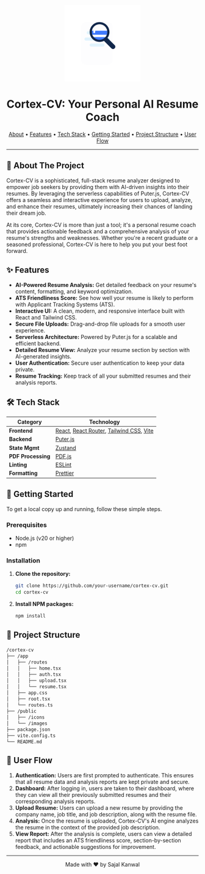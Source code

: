 <div align="center">
  <img src="public/images/resume-scan-2.gif" alt="Cortex-CV" width="200px" />
  <h1 align="center">Cortex-CV: Your Personal AI Resume Coach</h1>
  <p align="center">
    <a href="#-about-the-project">About</a> •
    <a href="#-features">Features</a> •
    <a href="#-tech-stack">Tech Stack</a> •
    <a href="#-getting-started">Getting Started</a> •
    <a href="#-project-structure">Project Structure</a> •
    <a href="#-user-flow">User Flow</a>
  </p>
</div>

---

## 🤖 About The Project

Cortex-CV is a sophisticated, full-stack resume analyzer designed to empower job seekers by providing them with AI-driven insights into their resumes. By leveraging the serverless capabilities of Puter.js, Cortex-CV offers a seamless and interactive experience for users to upload, analyze, and enhance their resumes, ultimately increasing their chances of landing their dream job.

At its core, Cortex-CV is more than just a tool; it's a personal resume coach that provides actionable feedback and a comprehensive analysis of your resume's strengths and weaknesses. Whether you're a recent graduate or a seasoned professional, Cortex-CV is here to help you put your best foot forward.

## ✨ Features

- **AI-Powered Resume Analysis:** Get detailed feedback on your resume's content, formatting, and keyword optimization.
- **ATS Friendliness Score:** See how well your resume is likely to perform with Applicant Tracking Systems (ATS).
- **Interactive UI:** A clean, modern, and responsive interface built with React and Tailwind CSS.
- **Secure File Uploads:** Drag-and-drop file uploads for a smooth user experience.
- **Serverless Architecture:** Powered by Puter.js for a scalable and efficient backend.
- **Detailed Resume View:** Analyze your resume section by section with AI-generated insights.
- **User Authentication:** Secure user authentication to keep your data private.
- **Resume Tracking:** Keep track of all your submitted resumes and their analysis reports.

## 🛠️ Tech Stack

| Category           | Technology                                                                                                                                                            |
| ------------------ | --------------------------------------------------------------------------------------------------------------------------------------------------------------------- |
| **Frontend**       | [React](https://react.dev/), [React Router](https://reactrouter.com/), [Tailwind CSS](https://tailwindcss.com/), [Vite](https://vitejs.dev/)                                     |
| **Backend**        | [Puter.js](https://puter.com/)                                                                                                                                        |
| **State Mgmt**     | [Zustand](https://zustand-demo.pmnd.rs/)                                                                                                                              |
| **PDF Processing** | [PDF.js](https://mozilla.github.io/pdf.js/)                                                                                                                           |
| **Linting**        | [ESLint](https://eslint.org/)                                                                                                                                         |
| **Formatting**     | [Prettier](https://prettier.io/)                                                                                                                                      |

## 🚀 Getting Started

To get a local copy up and running, follow these simple steps.

### Prerequisites

- Node.js (v20 or higher)
- npm

### Installation

1.  **Clone the repository:**
    ```sh
    git clone https://github.com/your-username/cortex-cv.git
    cd cortex-cv
    ```

2.  **Install NPM packages:**
    ```sh
    npm install
    ```

## 📂 Project Structure

```
/cortex-cv
├── /app
│   ├── /routes
│   │   ├── home.tsx
│   │   ├── auth.tsx
│   │   ├── upload.tsx
│   │   └── resume.tsx
│   ├── app.css
│   ├── root.tsx
│   └── routes.ts
├── /public
│   ├── /icons
│   └── /images
├── package.json
├── vite.config.ts
└── README.md
```

## 🌊 User Flow

1.  **Authentication:** Users are first prompted to authenticate. This ensures that all resume data and analysis reports are kept private and secure.
2.  **Dashboard:** After logging in, users are taken to their dashboard, where they can view all their previously submitted resumes and their corresponding analysis reports.
3.  **Upload Resume:** Users can upload a new resume by providing the company name, job title, and job description, along with the resume file.
4.  **Analysis:** Once the resume is uploaded, Cortex-CV's AI engine analyzes the resume in the context of the provided job description.
5.  **View Report:** After the analysis is complete, users can view a detailed report that includes an ATS friendliness score, section-by-section feedback, and actionable suggestions for improvement.

---

<div align="center">
  <p>Made with ❤️ by Sajal Kanwal</p>
</div>
